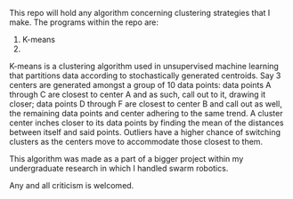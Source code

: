 This repo will hold any algorithm concerning clustering strategies that I make.
The programs within the repo are:
  1) K-means
1)  
K-means is a clustering algorithm used in unsupervised machine learning that partitions data according to stochastically generated centroids. 
Say 3 centers are generated amongst a group of 10 data points: data points A through C are closest to center A and as such, call out to it, 
drawing it closer; data points D through F are closest to center B and call out as well, the remaining data points and center adhering to the 
same trend. A cluster center inches closer to its data points by finding the mean of the distances between itself and said points. Outliers 
have a higher chance of switching clusters as the centers move to accommodate those closest to them.

This algorithm was made as a part of a bigger project within my undergraduate research in which I handled swarm robotics.

Any and all criticism is welcomed.
